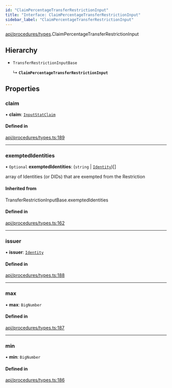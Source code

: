 ```yaml
---
id: "ClaimPercentageTransferRestrictionInput"
title: "Interface: ClaimPercentageTransferRestrictionInput"
sidebar_label: "ClaimPercentageTransferRestrictionInput"
---
```


[api/procedures/types](../../../../../modules/API/Procedures/Types/Types.md).ClaimPercentageTransferRestrictionInput

## Hierarchy

- `TransferRestrictionInputBase`

  ↳ **`ClaimPercentageTransferRestrictionInput`**

## Properties

### claim

• **claim**: [`InputStatClaim`](../../../../../modules/Types/Types.md#inputstatclaim)

#### Defined in

[api/procedures/types.ts:189](https://github.com/PolymeshAssociation/polymesh-sdk/blob/acc2284c/src/api/procedures/types.ts#L189)

___

### exemptedIdentities

• `Optional` **exemptedIdentities**: (`string` \| [`Identity`](../../../../../classes/API/Entities/Identity/Identity.md))[]

array of Identities (or DIDs) that are exempted from the Restriction

#### Inherited from

TransferRestrictionInputBase.exemptedIdentities

#### Defined in

[api/procedures/types.ts:162](https://github.com/PolymeshAssociation/polymesh-sdk/blob/acc2284c/src/api/procedures/types.ts#L162)

___

### issuer

• **issuer**: [`Identity`](../../../../../classes/API/Entities/Identity/Identity.md)

#### Defined in

[api/procedures/types.ts:188](https://github.com/PolymeshAssociation/polymesh-sdk/blob/acc2284c/src/api/procedures/types.ts#L188)

___

### max

• **max**: `BigNumber`

#### Defined in

[api/procedures/types.ts:187](https://github.com/PolymeshAssociation/polymesh-sdk/blob/acc2284c/src/api/procedures/types.ts#L187)

___

### min

• **min**: `BigNumber`

#### Defined in

[api/procedures/types.ts:186](https://github.com/PolymeshAssociation/polymesh-sdk/blob/acc2284c/src/api/procedures/types.ts#L186)

